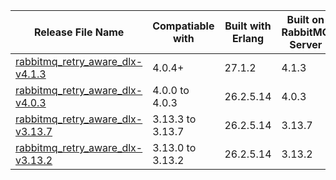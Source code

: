 | Release File Name                                                               | Compatiable with                      | Built with Erlang | Built on RabbitMQ Server |
|---------------------------------------------------------------------------------|---------------------------------------|-------------------|--------------------------|
| [rabbitmq_retry_aware_dlx-v4.1.3](rabbitmq_retry_aware_dlx-v4.1.3.ez)           | 4.0.4+                                | 27.1.2            | 4.1.3                    |
| [rabbitmq_retry_aware_dlx-v4.0.3](rabbitmq_retry_aware_dlx-v4.0.3.ez)           | 4.0.0  to 4.0.3                       | 26.2.5.14         | 4.0.3                    |
| [rabbitmq_retry_aware_dlx-v3.13.7](rabbitmq_retry_aware_dlx-v3.13.7.ez)         | 3.13.3 to 3.13.7                      | 26.2.5.14         | 3.13.7                   |
| [rabbitmq_retry_aware_dlx-v3.13.2](rabbitmq_retry_aware_dlx-v3.13.2.ez)         | 3.13.0 to 3.13.2                      | 26.2.5.14         | 3.13.2                   |

